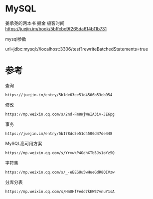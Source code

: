 # MySQL






姜承尧的两本书
掘金 极客时间
	https://juejin.im/book/5bffcbc9f265da614b11b731




mysql参数

url=jdbc:mysql://localhost:3306/test?rewriteBatchedStatements=true


# 参考

查询

	https://juejin.im/entry/5b1de63ee51d4506b53eb954

修改

	https://mp.weixin.qq.com/s/2nd-Fm8WjWeIA3iv-JE6pg
	
事务

	https://juejin.im/entry/5b178dc5e51d4506d47de448

MySQL高可用方案

	https://mp.weixin.qq.com/s/YrxwkP4OdhXTb5Js1oYz5Q

字符集

	https://mp.weixin.qq.com/s/_-eEEGUu5wHueGdR8QIVzw
	
分库分表
	
	https://mp.weixin.qq.com/s/HmUHfFedd7kEW37vnuY1sA	
